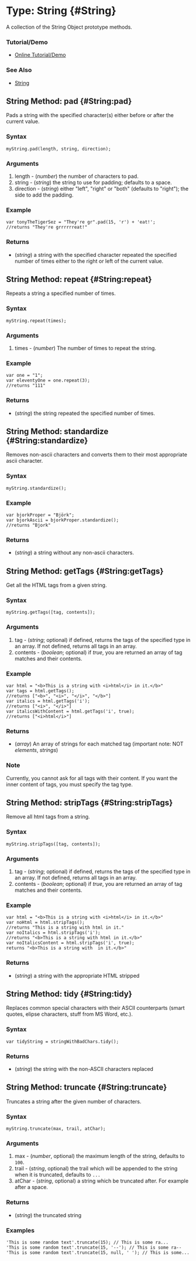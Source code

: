 Type: String {#String}
========================

A collection of the String Object prototype methods.

### Tutorial/Demo

* [Online Tutorial/Demo][]

[Online Tutorial/Demo]:http://www.clientcide.com/wiki/cnet-libraries/03-native/03-string.extras

### See Also

- [String][]


String Method: pad {#String:pad}
-------------------------------------

Pads a string with the specified character(s) either before or after the current value.

### Syntax

	myString.pad(length, string, direction);

### Arguments

1. length - (*number*) the number of characters to pad.
2. string - (*string*) the string to use for padding; defaults to a space.
3. direction - (*string*) either "left", "right" or "both" (defaults to "right"); the side to add the padding.

### Example

	var tonyTheTigerSez = "They're gr".pad(15, 'r') + 'eat!';
	//returns "They're grrrrrreat!"

### Returns

* (*string*) a string with the specified character repeated the specified number of times either to the right or left of the current value.


String Method: repeat {#String:repeat}
-------------------------------------

Repeats a string a specified number of times.

### Syntax

	myString.repeat(times);

### Arguments

1. times - (*number*) The number of times to repeat the string.

### Example

	var one = "1";
	var eleventyOne = one.repeat(3);
	//returns "111"

### Returns

* (*string*) the string repeated the specified number of times.


String Method: standardize {#String:standardize}
-------------------------------------

Removes non-ascii characters and converts them to their most appropriate ascii character.

### Syntax

	myString.standardize();

### Example

	var bjorkProper = "Björk";
	var bjorkAscii = bjorkProper.standardize();
	//returns "Bjork"

### Returns

* (*string*) a string without any non-ascii characters.

String Method: getTags {#String:getTags}
-------------------------------------

Get all the HTML tags from a given string.

### Syntax

	myString.getTags([tag, contents]);

### Arguments

1. tag - (*string*; optional) if defined, returns the tags of the specified type in an array. If not defined, returns all tags in an array.
2. contents - (*boolean*; optional) if *true*, you are returned an array of tag matches and their contents.

### Example

	var html = "<b>This is a string with <i>html</i> in it.</b>"
	var tags = html.getTags();
	//returns ["<b>", "<i>", "</i>", "</b>"]
	var italics = html.getTags('i');
	//returns ["<i>", "</i>"]
	var italicsWithContent = html.getTags('i', true);
	//returns ["<i>html</i>"]

### Returns

* (*array*) An array of strings for each matched tag (important note: NOT *elements*, *strings*)

### Note

Currently, you cannot ask for all tags with their content. If you want the inner content of tags, you must specify the tag type.


String Method: stripTags {#String:stripTags}
-------------------------------------

Remove all html tags from a string.

### Syntax

	myString.stripTags([tag, contents]);

### Arguments

1. tag - (*string*; optional) if defined, returns the tags of the specified type in an array. If not defined, returns all tags in an array.
2. contents - (*boolean*; optional) if *true*, you are returned an array of tag matches and their contents.

### Example

	var html = "<b>This is a string with <i>html</i> in it.</b>"
	var noHtml = html.stripTags();
	//returns "This is a string with html in it."
	var noItalics = html.stripTags('i');
	//returns "<b>This is a string with html in it.</b>"
	var noItalicsContent = html.stripTags('i', true);
	returns "<b>This is a string with  in it.</b>"

### Returns

* (*string*) a string with the appropriate HTML stripped

String Method: tidy {#String:tidy}
----------------------------------

Replaces common special characters with their ASCII counterparts (smart quotes, elipse characters, stuff from MS Word, etc.).

### Syntax

	var tidyString = stringWithBadChars.tidy();

### Returns

* (*string*) the string with the non-ASCII characters replaced

String Method: truncate {#String:truncate}
------------------------------------------

Truncates a string after the given number of characters.

### Syntax

	myString.truncate(max, trail, atChar);

### Arguments

1. max - (*number*, optional) the maximum length of the string, defaults to `100`.
2. trail - (*string*, optional) the trail which will be appended to the string when it is truncated, defaults to `...`
3. atChar - (*string*, optional) a string which be truncated after. For example after a space.

### Returns

* (*string*) the truncated string

### Examples

	'This is some random text'.truncate(15); // This is some ra...
	'This is some random text'.truncate(15, '--'); // This is some ra--
	'This is some random text'.truncate(15, null, ' '); // This is some...


 
[String]: /core/Types/String
[Array.filter]: /core/Types/Array#Array:filter
[encodeURIComponent]: http://developer.mozilla.org/en/docs/Core_JavaScript_1.5_Reference:Global_Functions:encodeURIComponent

